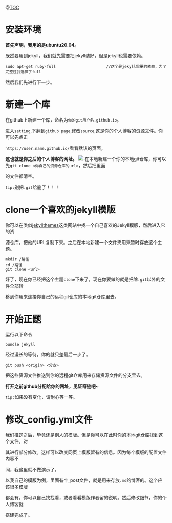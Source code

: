 ﻿@[TOC](使用jekyll+github搭建个人博客)
# 安装环境
**首先声明，我用的是ubuntu20.04。**

既然要用到jekyll，我们就先需要把jekyll装好，但是jekyll也需要依赖。
```
sudo apt-get ruby-full						//这个是jekyll需要的依赖，为了完整性我选择了full
```
然后我们先进行下一步。
# 新建一个库
在github上新建一个库，命名为`你的git用户名.github.io`。

进入`setting`,下翻到`github page`,修改`source`,这是你的个人博客的资源文件。你可以先点击

`https://user.name.github.io/`看看默认的页面。

**这也就是你之后的个人博客的网址。**
<img src="https://img-blog.csdnimg.cn/20201206163525239.png?x-oss-process=image/watermark,type_ZmFuZ3poZW5naGVpdGk,shadow_10,text_aHR0cHM6Ly9ibG9nLmNzZG4ubmV0L3dlaXhpbl81Mjc5NjI3Mg==,size_16,color_FFFFFF,t_70#pic_center"/>
在本地新建一个你的本地git仓库，你可以先`git clone <你自己的资源仓库的url>`，然后把里面

的文件都清空。

`tip:`别把`.git`给删了！！！
# clone一个喜欢的jekyll模版
你可以在类似[jekyllthemes](jekyllthemes.org)这类网站中找一个自己喜欢的Jekyll模版，然后进入它的资

源仓库，把他的URL复制下来。之后在本地新建一个文件夹用来暂时存放这个主题。
```
mkdir /路径
cd /路径
git clone <url>
```
好了，现在你已经把这个主题`clone`下来了，现在你要做的就是把除`.git`以外的文件全部转

移到你用来连接你自己的远程git仓库的本地git仓库里去。
# 开始正题
运行以下命令
```
bundle jekyll
```
经过漫长的等待，你的就只差最后一步了。
```
git push <origin> <分支>
```
把这些资源文件推送到你的远程git仓库用来存储资源文件的分支里去。

**打开之前github分配给你的网址，见证奇迹吧~**

`tip:`如果没有变化，请耐心等一等。
# 修改_config.yml文件
我们推送之后，毕竟还是别人的模版。但是你可以在此时你的本地git仓库找到这个文件，对

其进行部分修改。这样可以改变网页上模版留有的信息。因为每个模版的配置文件内容不

同，我这里就不做演示了。

以我自己的模版为例，里面有个_post文件，就是用来存放`.md`的博客的。这个应该很多模版

都会有，你可以自己找找看，或者看看模版作者留的说明。然后修改细节，你的个人博客就

搭建完成了。

